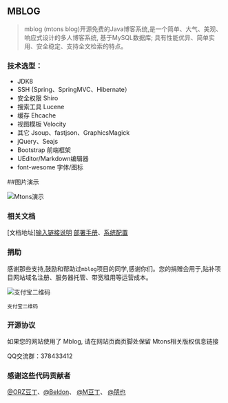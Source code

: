 ﻿## MBLOG

> mblog (mtons blog)开源免费的Java博客系统,是一个简单、大气、美观、响应式设计的多人博客系统, 基于MySQL数据库; 具有性能优异、简单实用、安全稳定、支持全文检索的特点。

### 技术选型：

* JDK8
* SSH (Spring、SpringMVC、Hibernate）
* 安全权限 Shiro
* 搜索工具 Lucene
* 缓存 Ehcache
* 视图模板 Velocity
* 其它 Jsoup、fastjson、GraphicsMagick
* jQuery、Seajs
* Bootstrap 前端框架
* UEditor/Markdown编辑器
* font-wesome 字体/图标

##图片演示

![Mtons演示](http://git.oschina.net/uploads/images/2016/0106/103726_14bf1b29_330414.jpeg "在这里输入图片标题")
### 相关文档

[文档地址][输入链接说明](http://mblog.mtons.com/)
[部署手册](http://mblog.mtons.com/doc/1.html)、[系统配置](http://mblog.mtons.com/doc/2.html)


### 捐助
感谢那些支持,鼓励和帮助过`mblog`项目的同学,感谢你们。您的捐赠会用于,贴补项目网站域名注册、服务器托管、带宽租用等运营成本。

![支付宝二维码](http://git.oschina.net/uploads/images/2015/0905/135429_b3326bf1_116277.png "支付宝二维码")

`支付宝二维码`

### 开源协议

如果您的网站使用了 Mblog, 请在网站页面页脚处保留 Mtons相关版权信息链接

QQ交流群：378433412

### 感谢这些代码贡献者

[@ORZ豆丁](http://git.oschina.net/traxex)、[@Beldon](http://git.oschina.net/beldon)、 [@M豆丁](http://git.oschina.net/danke)、 [@朋也](http://git.oschina.net/20110516)